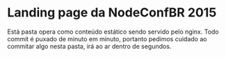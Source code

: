 # Landing page da NodeConfBR 2015

Está pasta opera como conteúdo estático sendo servido pelo nginx. Todo commit
é puxado de minuto em minuto, portanto pedimos cuidado ao commitar algo nesta
pasta, irá ao ar dentro de segundos.
